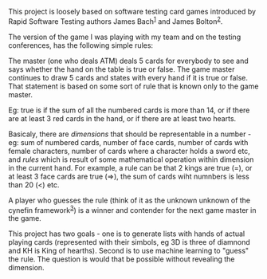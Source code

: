 This project is loosely based on software testing card games introduced by  Rapid Software Testing authors James Bach<sup>[1]</sup> and James Bolton<sup>[2]</sup>.

The version of the game I was playing with my team and on the testing conferences, has the following simple rules:

The  master (one who deals ATM) deals 5 cards for everybody to see and says whether the hand on the table is true or false. The game master continues to draw 5 cards and states with every hand if it is true or false. That statement is based on some sort of rule that is known only to the game master. 

Eg: true is if the sum of all the numbered cards is more than 14, or if there are at least 3 red cards in the hand, or if there are at least two hearts. 

Basicaly, there are _dimensions_ that should be representable in a number - eg: sum of numbered cards, number of face cards, number of cards with female characters, number of cards where a character holds a sword etc, and _rules_ which is result of some mathematical operation within dimension in the current hand. For example, a rule can be that 2 kings are true (=), or at least 3 face cards are true (=>), the sum of cards wiht numnbers is less than 20 (<) etc. 

A player who guesses the rule (think of it as the unknown unknown of the cynefin framework<sup>[3]</sup>) is a winner and contender for the next game master in the game.


This project has two goals - one is to generate lists with hands of actual playing cards (represented with their simbols, eg 3D is three of diamnond and KH is King of hearths). Second is to use machine learning to "guess" the rule. 
The question is would that be possible without revealing the dimension. 


[1]: http://blog.markpearl.co.za/assets/documents/exploratory-testing-with-playing-cards.pdf
[2]: http://www.bettertesting.co.uk/content/?p=438 
[3]: https://en.wikipedia.org/wiki/Cynefin_framework
 


